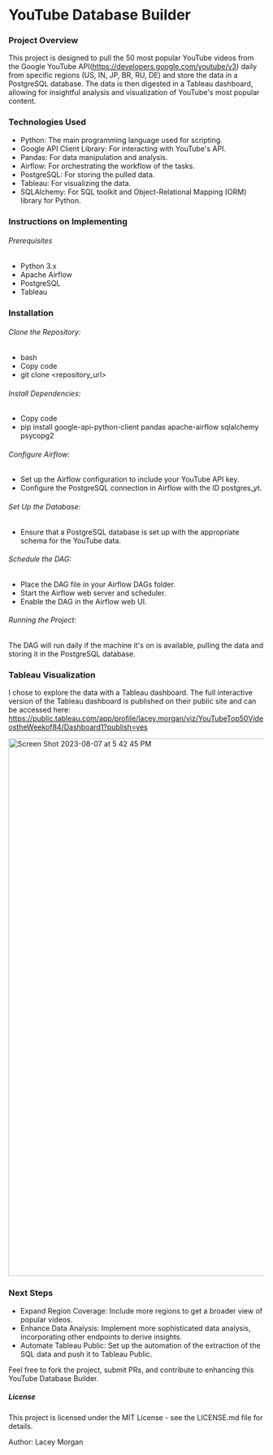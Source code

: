 # YouTube Database Builder
### Project Overview
This project is designed to pull the 50 most popular YouTube videos from the Google YouTube API(https://developers.google.com/youtube/v3) daily from specific regions (US, IN, JP, BR, RU, DE) and store the data in a PostgreSQL database. The data is then digested in a Tableau dashboard, allowing for insightful analysis and visualization of YouTube's most popular content.

### Technologies Used
- Python: The main programming language used for scripting.
- Google API Client Library: For interacting with YouTube's API.
- Pandas: For data manipulation and analysis.
- Airflow: For orchestrating the workflow of the tasks.
- PostgreSQL: For storing the pulled data.
- Tableau: For visualizing the data.
- SQLAlchemy: For SQL toolkit and Object-Relational Mapping (ORM) library for Python.

### Instructions on Implementing
###### Prerequisites
- Python 3.x
- Apache Airflow
- PostgreSQL
- Tableau

### Installation
###### Clone the Repository:
- bash
- Copy code
- git clone <repository_url>

###### Install Dependencies:
- Copy code
- pip install google-api-python-client pandas apache-airflow sqlalchemy psycopg2

###### Configure Airflow:
- Set up the Airflow configuration to include your YouTube API key.
- Configure the PostgreSQL connection in Airflow with the ID postgres_yt.

###### Set Up the Database:
- Ensure that a PostgreSQL database is set up with the appropriate schema for the YouTube data.

###### Schedule the DAG:
- Place the DAG file in your Airflow DAGs folder.
- Start the Airflow web server and scheduler.
- Enable the DAG in the Airflow web UI.

###### Running the Project:
The DAG will run daily if the machine it's on is available, pulling the data and storing it in the PostgreSQL database.

### Tableau Visualization
I chose to explore the data with a Tableau dashboard. The full interactive version of the Tableau dashboard is published on their public site and can be accessed here: https://public.tableau.com/app/profile/lacey.morgan/viz/YouTubeTop50VideostheWeekof84/Dashboard1?publish=yes

<img width="1059" alt="Screen Shot 2023-08-07 at 5 42 45 PM" src="https://github.com/earlyann/youtube_api_airflow/assets/119711479/d48a1f11-753e-4fd2-8bff-c5f8ab1b676f">

### Next Steps
- Expand Region Coverage: Include more regions to get a broader view of popular videos.
- Enhance Data Analysis: Implement more sophisticated data analysis, incorporating other endpoints to derive insights.
- Automate Tableau Public: Set up the automation of the extraction of the SQL data and push it to Tableau Public.

Feel free to fork the project, submit PRs, and contribute to enhancing this YouTube Database Builder.

##### License
This project is licensed under the MIT License - see the LICENSE.md file for details.

Author: Lacey Morgan
